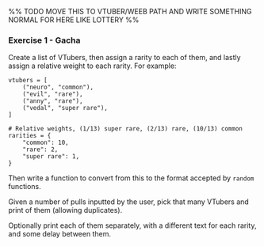 %% TODO MOVE THIS TO VTUBER/WEEB PATH AND WRITE SOMETHING NORMAL FOR HERE LIKE LOTTERY %%
### Exercise 1 - Gacha

Create a list of VTubers, then assign a rarity to each of them, and lastly assign a relative weight to each rarity.
For example:
```
vtubers = [
	("neuro", "common"),
	("evil", "rare"),
	("anny", "rare"),
	("vedal", "super rare"),
]

# Relative weights, (1/13) super rare, (2/13) rare, (10/13) common
rarities = {
	"common": 10,
	"rare": 2,
	"super rare": 1,
}
```

Then write a function to convert from this to the format accepted by `random` functions.

Given a number of pulls inputted by the user, pick that many VTubers and print of them (allowing duplicates).

Optionally print each of them separately, with a different text for each rarity, and some delay between them.
